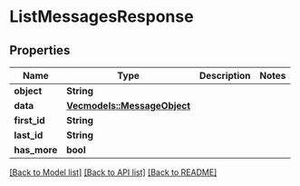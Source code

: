 # ListMessagesResponse

## Properties

Name | Type | Description | Notes
------------ | ------------- | ------------- | -------------
**object** | **String** |  | 
**data** | [**Vec<models::MessageObject>**](MessageObject.md) |  | 
**first_id** | **String** |  | 
**last_id** | **String** |  | 
**has_more** | **bool** |  | 

[[Back to Model list]](../README.md#documentation-for-models) [[Back to API list]](../README.md#documentation-for-api-endpoints) [[Back to README]](../README.md)


